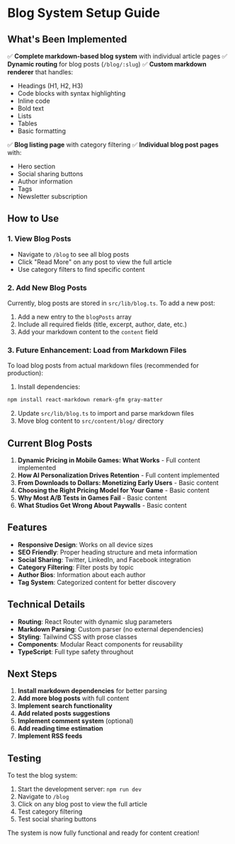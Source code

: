 # Blog System Setup Guide

## What's Been Implemented

✅ **Complete markdown-based blog system** with individual article pages
✅ **Dynamic routing** for blog posts (`/blog/:slug`)
✅ **Custom markdown renderer** that handles:
- Headings (H1, H2, H3)
- Code blocks with syntax highlighting
- Inline code
- Bold text
- Lists
- Tables
- Basic formatting

✅ **Blog listing page** with category filtering
✅ **Individual blog post pages** with:
- Hero section
- Social sharing buttons
- Author information
- Tags
- Newsletter subscription

## How to Use

### 1. View Blog Posts
- Navigate to `/blog` to see all blog posts
- Click "Read More" on any post to view the full article
- Use category filters to find specific content

### 2. Add New Blog Posts
Currently, blog posts are stored in `src/lib/blog.ts`. To add a new post:

1. Add a new entry to the `blogPosts` array
2. Include all required fields (title, excerpt, author, date, etc.)
3. Add your markdown content to the `content` field

### 3. Future Enhancement: Load from Markdown Files
To load blog posts from actual markdown files (recommended for production):

1. Install dependencies:
```bash
npm install react-markdown remark-gfm gray-matter
```

2. Update `src/lib/blog.ts` to import and parse markdown files
3. Move blog content to `src/content/blog/` directory

## Current Blog Posts

1. **Dynamic Pricing in Mobile Games: What Works** - Full content implemented
2. **How AI Personalization Drives Retention** - Full content implemented  
3. **From Downloads to Dollars: Monetizing Early Users** - Basic content
4. **Choosing the Right Pricing Model for Your Game** - Basic content
5. **Why Most A/B Tests in Games Fail** - Basic content
6. **What Studios Get Wrong About Paywalls** - Basic content

## Features

- **Responsive Design**: Works on all device sizes
- **SEO Friendly**: Proper heading structure and meta information
- **Social Sharing**: Twitter, LinkedIn, and Facebook integration
- **Category Filtering**: Filter posts by topic
- **Author Bios**: Information about each author
- **Tag System**: Categorized content for better discovery

## Technical Details

- **Routing**: React Router with dynamic slug parameters
- **Markdown Parsing**: Custom parser (no external dependencies)
- **Styling**: Tailwind CSS with prose classes
- **Components**: Modular React components for reusability
- **TypeScript**: Full type safety throughout

## Next Steps

1. **Install markdown dependencies** for better parsing
2. **Add more blog posts** with full content
3. **Implement search functionality**
4. **Add related posts suggestions**
5. **Implement comment system** (optional)
6. **Add reading time estimation**
7. **Implement RSS feeds**

## Testing

To test the blog system:

1. Start the development server: `npm run dev`
2. Navigate to `/blog`
3. Click on any blog post to view the full article
4. Test category filtering
5. Test social sharing buttons

The system is now fully functional and ready for content creation!
